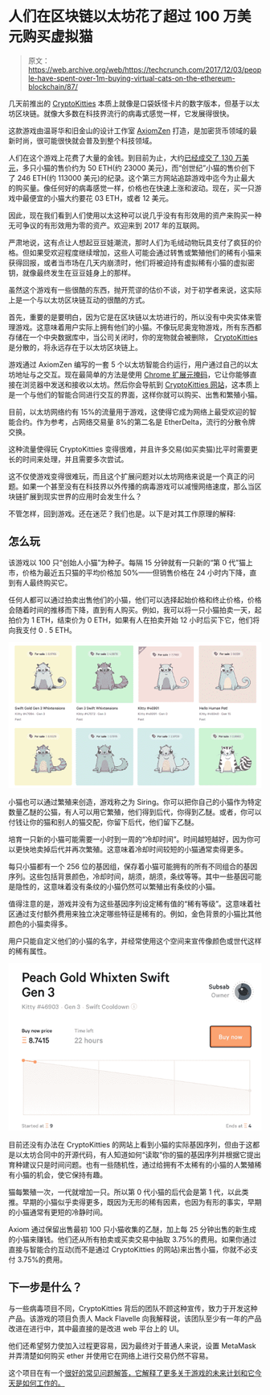 # 人们在区块链以太坊花了超过 100 万美元购买虚拟猫

> 原文：<https://web.archive.org/web/https://techcrunch.com/2017/12/03/people-have-spent-over-1m-buying-virtual-cats-on-the-ethereum-blockchain/87/>

几天前推出的 [CryptoKitties](https://web.archive.org/web/20190213162622/https://www.cryptokitties.co/) 本质上就像是口袋妖怪卡片的数字版本，但基于以太坊区块链。就像大多数在科技界流行的病毒式感觉一样，它发展得很快。

这款游戏由温哥华和旧金山的设计工作室 [AxiomZen](https://web.archive.org/web/20190213162622/https://www.axiomzen.co/about) 打造，是加密货币领域的最新时尚，很可能很快就会普及到整个科技领域。

人们在这个游戏上花费了大量的金钱。到目前为止，大约[已经成交了 130 万美元](https://web.archive.org/web/20190213162622/https://kittysales.herokuapp.com/)，多只小猫的售价约为 50 ETH(约 23000 美元)，而“创世纪”小猫的售价创下了 246 ETH(约 113000 美元)的纪录。这个第三方网站追踪游戏中迄今为止最大的购买量。像任何好的病毒感觉一样，价格也在快速上涨和波动。现在，买一只游戏中最便宜的小猫大约要花 03 ETH，或者 12 美元。

因此，现在我们看到人们使用以太这种可以说几乎没有有形效用的资产来购买一种无可争议的有形效用为零的资产。欢迎来到 2017 年的互联网。

严肃地说，这有点让人想起豆豆娃潮流，那时人们为毛绒动物玩具支付了疯狂的价格。但如果受欢迎程度继续增加，这些人可能会通过转售或繁殖他们的稀有小猫来获得回报，或者当市场在几天内崩溃时，他们将被迫持有虚拟稀有小猫的虚拟密钥，就像最终发生在豆豆娃身上的那样。

虽然这个游戏有一些很酷的东西，抛开荒谬的估价不谈，对于初学者来说，这实际上是一个与以太坊区块链互动的很酷的方式。

首先，重要的是要明白，因为它是在区块链以太坊进行的，所以没有中央实体来管理游戏。这意味着用户实际上拥有他们的小猫。不像玩尼奥宠物游戏，所有东西都存储在一个中央数据库中，当公司关闭时，你的宠物就会被删除， [CryptoKitties](https://web.archive.org/web/20190213162622/https://crunchbase.com/organization/cryptokitties) 是分散的，将永远存在于以太坊区块链上。

游戏通过 AxiomZen 编写的一套 5 个以太坊智能合约运行，用户通过自己的以太坊地址与之交互。现在最简单的方法是使用 [Chrome 扩展元掩码](https://web.archive.org/web/20190213162622/https://metamask.io/)，它让你能够直接在浏览器中发送和接收以太坊。然后你会导航到 [CryptoKitties 网站](https://web.archive.org/web/20190213162622/https://www.cryptokitties.co/)，这本质上是一个与他们的智能合同进行交互的界面，这样你就可以购买、出售和繁殖小猫。

目前，以太坊网络约有 15%的流量用于游戏，这使得它成为网络上最受欢迎的智能合约。作为参考，占网络交易量 8%的第二名是 EtherDelta，流行的分散令牌交换。

这种流量使得玩 CryptoKitties 变得很难，并且许多交易(如买卖猫)比平时需要更长的时间来处理，并且需要多次尝试。

这不仅使游戏变得很难玩，而且这个扩展问题对以太坊网络来说是一个真正的问题。如果一个甚至没有在科技界以外传播的病毒游戏可以减慢网络速度，那么当区块链扩展到现实世界的应用时会发生什么？

不管怎样，回到游戏。还在迷茫？我们也是。以下是对其工作原理的解释:

## 怎么玩

该游戏以 100 只“创始人小猫”为种子。每隔 15 分钟就有一只新的“第 0 代”猫上市，价格为最近五只猫的平均价格加 50%——但销售价格在 24 小时内下降，直到有人最终购买它。

任何人都可以通过拍卖出售他们的小猫，他们可以选择起始价格和终止价格，价格会随着时间的推移而下降，直到有人购买。例如，我可以将一只小猫拍卖一天，起拍价为 1 ETH，结束价为 0 ETH，如果有人在拍卖开始 12 小时后买下它，他们将向我支付 0 . 5 ETH。

![](img/3f40da0f05516711e9c7626e57e5ed33.png)

小猫也可以通过繁殖来创造，游戏称之为 Siring。你可以把你自己的小猫作为特定数量乙醚的公猫，有人可以用它繁殖，他们得到后代，你得到乙醚。或者，你可以付钱让你的猫和别人的猫交配，你留下后代，他们留下乙醚。

培育一只新的小猫可能需要一小时到一周的“冷却时间”。时间越短越好，因为你可以更快地卖掉后代并再次繁殖。这意味着冷却时间较短的小猫通常卖得更多。

每只小猫都有一个 256 位的基因组，保存着小猫可能拥有的所有不同组合的基因序列。这些包括背景颜色，冷却时间，胡须，胡须，条纹等等。其中一些基因可能是隐性的，这意味着没有条纹的小猫仍然可以繁殖出有条纹的小猫。

值得注意的是，游戏并没有为这些基因序列设定稀有值的“稀有等级”。这意味着社区通过支付额外费用来独立决定哪些特征是稀有的。例如，金色背景的小猫比其他颜色的小猫卖得多。

用户只能自定义他们的小猫的名字，并经常使用这个空间来宣传像颜色或世代这样的稀有属性。

![](img/aacd27b9ad4ac7ac06145d211076af6b.png)

目前还没有办法在 CryptoKitties 的网站上看到小猫的实际基因序列，但由于这都是以太坊合同中的开源代码，有人知道如何“读取”你的猫的基因序列并根据它提出育种建议只是时间问题。也有一些随机性，通过给拥有不太稀有的小猫的人繁殖稀有小猫的机会，使它保持有趣。

猫每繁殖一次，一代就增加一只。所以第 0 代小猫的后代会是第 1 代，以此类推。早期的小猫似乎卖得更多，既因为无形的稀有因素，也因为有形的事实，早期的小猫通常有更短的冷静时间。

Axiom 通过保留出售最初 100 只小猫收集的乙醚，加上每 25 分钟出售的新生成的小猫来赚钱。他们还从所有拍卖或买卖交易中抽取 3.75%的费用。如果你通过直接与智能合约互动(而不是通过 CryptoKitties 的网站)来出售小猫，你就不必支付 3.75%的费用。

## 下一步是什么？

与一些病毒项目不同，CryptoKitties 背后的团队不顾这种宣传，致力于开发这种产品。该游戏的项目负责人 Mack Flavelle 向我解释说，该团队至少有一年的产品改进在进行中，其中最直接的是改进 web 平台上的 UI。

他们还希望努力使加入过程更容易，因为最终对于普通人来说，设置 MetaMask 并弄清楚如何购买 ether 并使用它在网络上进行交易仍然不容易。

这个项目在有一个[很好的常见问题解答，它解释了更多关于游戏的未来计划和它今天是如何工作的。](https://web.archive.org/web/20190213162622/https://www.cryptokitties.co/faq)